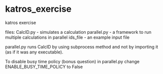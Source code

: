 # katros_exercise
katros exercise

files:
CalcID.py - simulates a calculation
parallel.py - a framework to run multiple calculations in parallel
ids_file - an example input file

parallel.py runs CalcID by using subprocess method and not by importing it (as if it was any executable).

To disable busy time policy (bonus question) in parallel.py change ENABLE_BUSY_TIME_POLICY to False
